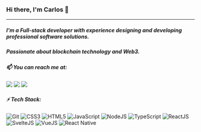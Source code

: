 ### Hi there, I'm Carlos 👋
---

##### I'm a Full-stack developer with experience designing and developing professional software solutions.</p>

##### Passionate about blockchain technology and Web3.</p>

##### 📫 You can reach me at:

[<img src="https://img.shields.io/badge/suitoschacht@gmail.com-white?style=for-the-badge&logo=gmail&logoColor=EA4335"/>][1]
[<img src="https://img.shields.io/badge/linkedin-csuito-0A66C2?style=for-the-badge&logo=linkedin&labelColor=30333a"/>][2]
[<img src="https://img.shields.io/badge/twitter-ccssuuiittoo-white?style=for-the-badge&logo=twitter&logoColor=1DA1F2&labelColor=30333a"/>][3]

[1]: mailto:suitoschacht@gmail.com
[2]: https://www.linkedin.com/in/csuito/
[3]: https://twitter.com/ccssuuiittoo

##### ⚡ Tech Stack:

![Git](https://img.shields.io/badge/git-white?style=for-the-badge&logo=git&logoColor=F05032)
![CSS3](https://img.shields.io/badge/css3-%231572B6.svg?style=for-the-badge&logo=css3&logoColor=white)
![HTML5](https://img.shields.io/badge/html5-%23E34F26.svg?style=for-the-badge&logo=html5&logoColor=white)
![JavaScript](https://img.shields.io/badge/javascript-%23323330.svg?style=for-the-badge&logo=javascript&logoColor=%23F7DF1E)
![NodeJS](https://img.shields.io/badge/node.js-6DA55F?style=for-the-badge&logo=node.js&logoColor=white)
![TypeScript](https://img.shields.io/badge/typescript-3178C6?style=for-the-badge&logo=typescript&logoColor=white)
![ReactJS](https://img.shields.io/badge/react-61DAFB?style=for-the-badge&logo=react&logoColor=20232a)
![SvelteJS](https://img.shields.io/badge/svelte-FF3E00?style=for-the-badge&logo=svelte&logoColor=white)
![VueJS](https://img.shields.io/badge/vue-4FC08D?style=for-the-badge&logo=vue.js&logoColor=white)
![React Native](https://img.shields.io/badge/react%20native-61DAFB?style=for-the-badge&logo=react&logoColor=20232a)
